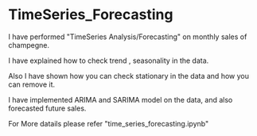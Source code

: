 # TimeSeries_Forecasting

I have performed "TimeSeries Analysis/Forecasting" on monthly sales of champegne.

I have explained how to check trend , seasonality in the data.

Also I have shown how you can check stationary in the data and how you can remove it.

I have implemented ARIMA and SARIMA model on the data, and also forecasted future sales.

For More datails please refer "time_series_forecasting.ipynb"

